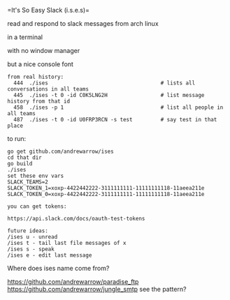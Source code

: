 =It's So Easy Slack (i.s.e.s)=

read and respond to slack messages from arch linux

in a terminal

with no window manager

but a nice console font

```
from real history:
  444  ./ises                                    # lists all conversations in all teams
  445  ./ises -t 0 -id C0K5LNG2H                 # list message history from that id
  458  ./ises -p 1                               # list all people in all teams
  487  ./ises -t 0 -id U0FRP3RCN -s test         # say test in that place
```

to run:

```
go get github.com/andrewarrow/ises
cd that dir
go build
./ises
set these env vars
SLACK_TEAMS=2
SLACK_TOKEN_1=xoxp-4422442222-3111111111-11111111118-11aeea211e
SLACK_TOKEN_0=xoxp-4422442222-3111111111-11111111118-11aeea211e

you can get tokens:

https://api.slack.com/docs/oauth-test-tokens
```


```
future ideas:
/ises u - unread
/ises t - tail last file messages of x
/ises s - speak
/ises e - edit last message
```

Where does ises name come from?

https://github.com/andrewarrow/paradise_ftp
https://github.com/andrewarrow/jungle_smtp
see the pattern?

